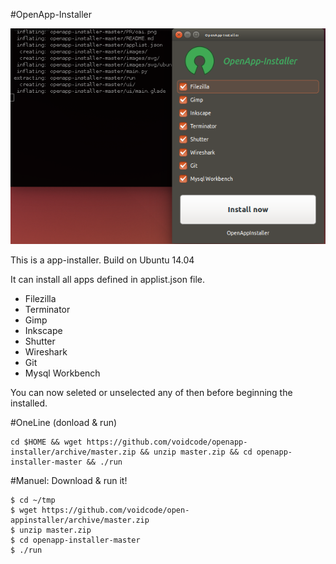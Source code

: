 #OpenApp-Installer

![OpenAppInstaller](https://raw.githubusercontent.com/voidcode/open-appinstaller/master/PR/oai.png)

This is a app-installer. Build on Ubuntu 14.04

It can install all apps defined in applist.json file.

* Filezilla
* Terminator
* Gimp
* Inkscape
* Shutter
* Wireshark
* Git
* Mysql Workbench

You can now seleted or unselected any of then before beginning the installed.

#OneLine (donload & run)
```
cd $HOME && wget https://github.com/voidcode/openapp-installer/archive/master.zip && unzip master.zip && cd openapp-installer-master && ./run
```

#Manuel: Download & run it!
```
$ cd ~/tmp
$ wget https://github.com/voidcode/open-appinstaller/archive/master.zip
$ unzip master.zip
$ cd openapp-installer-master
$ ./run
```